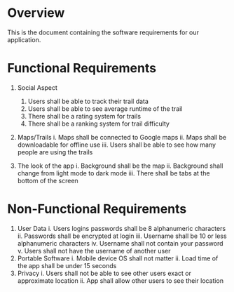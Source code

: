 # Overview

This is the document containing the software requirements for our application.

# Functional Requirements
1. Social Aspect
   1. Users shall be able to track their trail data
   2. Users shall be able to see average runtime of the trail
   3. There shall be a rating system for trails
   4. There shall be a ranking system for trail difficulty
  
2. Maps/Trails
  i. Maps shall be connected to Google maps
  ii. Maps shall be downloadable for offline use
  iii. Users shall be able to see how many people are using the trails
  
3. The look of the app
  i. Background shall be the map
  ii. Background shall change from light mode to dark mode
  iii. There shall be tabs at the bottom of the screen

# Non-Functional Requirements
1. User Data
  i. Users logins passwords shall be 8 alphanumeric characters
  ii. Passwords shall be encrypted at login
  iii. Username shall be 10 or less alphanumeric characters
  iv. Username shall not contain your password
  v. Users shall not have the username of another user
2. Portable Software
  i. Mobile device OS shall not matter
  ii. Load time of the app shall be under 15 seconds 
3. Privacy
  i. Users shall not be able to see other users exact or approximate location
  ii. App shall allow other users to see their location
